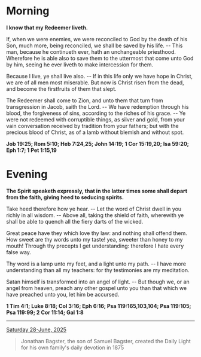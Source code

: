 # Morning

**I know that my Redeemer liveth.**
 
If, when we were enemies, we were reconciled to God by the death of his Son, much more, being reconciled, we shall be saved by his life. -- This man, because he continueth ever, hath an unchangeable priesthood. Wherefore he is able also to save them to the uttermost that come unto God by him, seeing he ever liveth to make intercession for them.
 
Because I live, ye shall live also. -- If in this life only we have hope in Christ, we are of all men most miserable. But now is Christ risen from the dead, and become the firstfruits of them that slept.
 
The Redeemer shall come to Zion, and unto them that turn from transgression in Jacob, saith the Lord. -- We have redemption through his blood, the forgiveness of sins, according to the riches of his grace. -- Ye were not redeemed with corruptible things, as silver and gold, from your vain conversation received by tradition from your fathers; but with the precious blood of Christ, as of a lamb without blemish and without spot.  

**Job 19:25; Rom 5:10; Heb 7:24,25; John 14:19; 1 Cor 15:19,20; Isa 59:20; Eph 1:7; 1 Pet 1:15,19**

# Evening

**The Spirit speaketh expressly, that in the latter times some shall depart from the faith, giving heed to seducing spirits.**
 
Take heed therefore how ye hear. -- Let the word of Christ dwell in you richly in all wisdom. -- Above all, taking the shield of faith, wherewith ye shall be able to quench all the fiery darts of the wicked.
 
Great peace have they which love thy law: and nothing shall offend them. How sweet are thy words unto my taste! yea, sweeter than honey to my mouth! Through thy precepts I get understanding: therefore I hate every false way.
 
Thy word is a lamp unto my feet, and a light unto my path. -- I have more understanding than all my teachers: for thy testimonies are my meditation.
 
Satan himself is transformed into an angel of light. -- But though we, or an angel from heaven, preach any other gospel unto you than that which we have preached unto you, let him be accursed.  

**1 Tim 4:1; Luke 8:18; Col 3:16; Eph 6:16; Psa 119:165,103,104; Psa 119:105; Psa 119:99; 2 Cor 11:14; Gal 1:8**

---

[Saturday 28-June, 2025](https://t.me/s/daily_light)

> Jonathan Bagster, the son of Samuel Bagster, created the Daily Light for his own family's daily devotion in 1875

